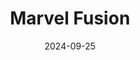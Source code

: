 ---  
layout: startup_page  
title: "Marvel Fusion"  
id: "marvelfusion.com"  
permalink: "/marvelfusionmarvelfusion.com09252024/"  
website: "https://marvelfusion.com/"  
funding_round: "Series B"  
funding_amount: "€62.8M"  
investors: "HV Capital, b2venture, Bayern Kapital, Deutsche Telekom, Earlybird, SPRIND, Tengelmann Ventures"  
about: "Marvel Fusion is developing inertial confinement fusion technology using cutting-edge lasers to create a more efficient and cost-effective fusion reaction. Their approach utilizes readily available materials and aims to produce a commercially viable fusion power source. The company's innovative target design and mass manufacturing approach are key differentiators."  
markets: "Energy, Fusion Technology, Electronics, Energy, Laser"  
hq: "Munich, Bayern, Germany"  
founded_year: "2019"  
linkedin: "https://www.linkedin.com/company/marvelfusion"  
twitter: "https://twitter.com/marvelfusion"  
instagram: ""  
facebook: ""  
crunchbase: "https://www.crunchbase.com/organization/marvel-fusion"  
pitchbook: "https://pitchbook.com/profiles/company/403974-10"  

date_display: "25-Sep-2024"  
date: "2024-09-25"

# SEO Optimization  
meta_title: "Marvel Fusion - Series B Funding (€62.8M)"  
meta_description: "Marvel Fusion, Marvel Fusion is developing inertial confinement fusion technology using cutting-edge lasers to create a more efficient and cost-effective fusion reac..."  
meta_keywords: "Marvel Fusion, Energy, Fusion Technology, Electronics, Energy, Laser, Series B funding"  
canonical_url: "https://startup.projectstartups.com/marvelfusionmarvelfusion.com09252024/"  
---
